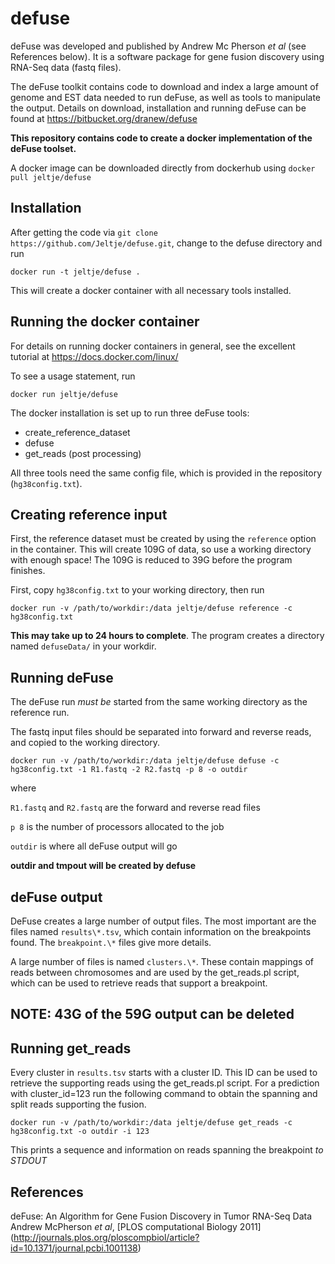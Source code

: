 # defuse

deFuse was developed and published by Andrew Mc Pherson *et al* (see References below). It is a software package for gene fusion discovery using RNA-Seq data (fastq files). 

The deFuse toolkit contains code to download and index a large amount of genome and EST data needed to run deFuse, as well as tools to manipulate the output. Details on download, installation and running deFuse can be found at https://bitbucket.org/dranew/defuse

**This repository contains code to create a docker implementation of the deFuse toolset.**

A docker image can be downloaded directly from dockerhub using
`docker pull jeltje/defuse`

## Installation

After getting the code via `git clone https://github.com/Jeltje/defuse.git`, 
change to the defuse directory and run 

``docker run -t jeltje/defuse .``

This will create a docker container with all necessary tools installed.

## Running the docker container

For details on running docker containers in general, see the excellent tutorial at https://docs.docker.com/linux/

To see a usage statement, run

``
docker run jeltje/defuse
``

The docker installation is set up to run three deFuse tools:
  - create_reference_dataset
  - defuse
  - get_reads (post processing)

All three tools need the same config file, which is provided in the repository (`hg38config.txt`).

## Creating reference input

First, the reference dataset must be created by using the `reference` option in the container. This will create 109G of data, so
use a working directory with enough space! The 109G is reduced to 39G before the program finishes.

First, copy `hg38config.txt` to your working directory, then run

``docker run -v /path/to/workdir:/data jeltje/defuse reference -c hg38config.txt``

**This may take up to 24 hours to complete**. The program creates a directory named `defuseData/` in your workdir.

## Running deFuse

The deFuse run *must be*  started from the same working directory as the reference run.

The fastq input files should be separated into forward and reverse reads, and copied to the working directory.

``docker run -v /path/to/workdir:/data jeltje/defuse defuse -c hg38config.txt -1 R1.fastq -2 R2.fastq -p 8 -o outdir``

where

`R1.fastq` and `R2.fastq` are the forward and reverse read files

`p 8` is the number of processors allocated to the job

`outdir` is where all deFuse output will go


**outdir and tmpout will be created by defuse**

## deFuse output

DeFuse creates a large number of output files. The most important are the files named `results\*.tsv`, which contain information on the breakpoints found. The `breakpoint.\*` files give more details.

A large number of files is named `clusters.\*`. These contain mappings of reads between chromosomes and are used by the get_reads.pl script, which can be used to retrieve reads that support a breakpoint.

## NOTE: 43G of the 59G output can be deleted

## Running get_reads

Every cluster in `results.tsv` starts with a cluster ID. This ID can be used to retrieve the supporting reads using
the get_reads.pl script. For a prediction with cluster_id=123 run the following command to obtain the spanning and split reads supporting the fusion.

``docker run -v /path/to/workdir:/data jeltje/defuse get_reads -c hg38config.txt -o outdir -i 123``

This prints a sequence and information on reads spanning the breakpoint *to STDOUT*

## References

deFuse: An Algorithm for Gene Fusion Discovery in Tumor RNA-Seq Data Andrew McPherson *et al*,
[PLOS computational Biology 2011] (http://journals.plos.org/ploscompbiol/article?id=10.1371/journal.pcbi.1001138)


